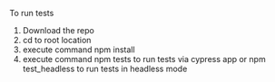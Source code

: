 To run tests
1) Download the repo
2) cd to root location
3) execute command npm install
4) execute command npm tests to run tests via cypress app or npm test_headless to run tests in headless mode

